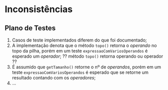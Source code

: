 
# Inconsistências

## Plano de Testes

1. Casos de teste implementados diferem do que foi documentado;
2. A implementação denota que o método `topo()` retorna o *operando* no topo da pilha, porém em um teste `expressaoComVariosOperandos` é esperado um *operador*;
    ?? método `topo()` retorna operando ou operador ??
3. É assumido que `getTamanho()` retorne o nº de *operandos*, porém em um teste `expressaoComVariosOperandos` é esperado que se retorne um resultado contando com os *operadores*; 
4. ...
